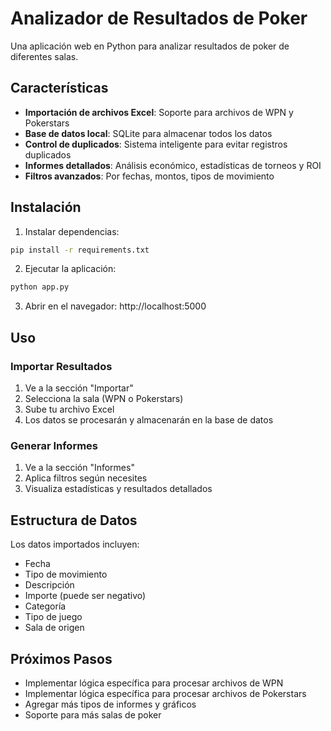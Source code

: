 # Analizador de Resultados de Poker

Una aplicación web en Python para analizar resultados de poker de diferentes salas.

## Características

- **Importación de archivos Excel**: Soporte para archivos de WPN y Pokerstars
- **Base de datos local**: SQLite para almacenar todos los datos
- **Control de duplicados**: Sistema inteligente para evitar registros duplicados
- **Informes detallados**: Análisis económico, estadísticas de torneos y ROI
- **Filtros avanzados**: Por fechas, montos, tipos de movimiento

## Instalación

1. Instalar dependencias:
```bash
pip install -r requirements.txt
```

2. Ejecutar la aplicación:
```bash
python app.py
```

3. Abrir en el navegador: http://localhost:5000

## Uso

### Importar Resultados
1. Ve a la sección "Importar"
2. Selecciona la sala (WPN o Pokerstars)
3. Sube tu archivo Excel
4. Los datos se procesarán y almacenarán en la base de datos

### Generar Informes
1. Ve a la sección "Informes"
2. Aplica filtros según necesites
3. Visualiza estadísticas y resultados detallados

## Estructura de Datos

Los datos importados incluyen:
- Fecha
- Tipo de movimiento
- Descripción
- Importe (puede ser negativo)
- Categoría
- Tipo de juego
- Sala de origen

## Próximos Pasos

- Implementar lógica específica para procesar archivos de WPN
- Implementar lógica específica para procesar archivos de Pokerstars
- Agregar más tipos de informes y gráficos
- Soporte para más salas de poker
